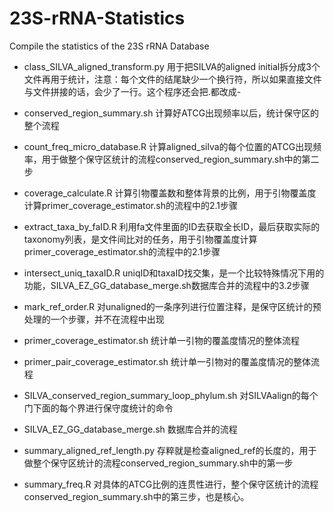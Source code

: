 # 23S-rRNA-Statistics
Compile the statistics of the 23S rRNA Database

* class_SILVA_aligned_transform.py 用于把SILVA的aligned initial拆分成3个文件再用于统计，注意：每个文件的结尾缺少一个换行符，所以如果直接文件与文件拼接的话，会少了一行。这个程序还会把.都改成-

* conserved_region_summary.sh 计算好ATCG出现频率以后，统计保守区的整个流程

* count_freq_micro_database.R 计算aligned_silva的每个位置的ATCG出现频率，用于做整个保守区统计的流程conserved_region_summary.sh中的第二步

* coverage_calculate.R 计算引物覆盖数和整体背景的比例，用于引物覆盖度计算primer_coverage_estimator.sh的流程中的2.1步骤

* extract_taxa_by_faID.R 利用fa文件里面的ID去获取全长ID，最后获取实际的taxonomy列表，是文件间比对的任务，用于引物覆盖度计算primer_coverage_estimator.sh的流程中的2.1步骤

* intersect_uniq_taxaID.R uniqID和taxaID找交集，是一个比较特殊情况下用的功能，SILVA_EZ_GG_database_merge.sh数据库合并的流程中的3.2步骤

* mark_ref_order.R 对unaligned的一条序列进行位置注释，是保守区统计的预处理的一个步骤，并不在流程中出现

* primer_coverage_estimator.sh 统计单一引物的覆盖度情况的整体流程

* primer_pair_coverage_estimator.sh 统计单一引物对的覆盖度情况的整体流程

* SILVA_conserved_region_summary_loop_phylum.sh 对SILVAalign的每个门下面的每个界进行保守度统计的命令

* SILVA_EZ_GG_database_merge.sh 数据库合并的流程

* summary_aligned_ref_length.py 存粹就是检查aligned_ref的长度的，用于做整个保守区统计的流程conserved_region_summary.sh中的第一步

* summary_freq.R 对具体的ATCG比例的连贯性进行，整个保守区统计的流程conserved_region_summary.sh中的第三步，也是核心。